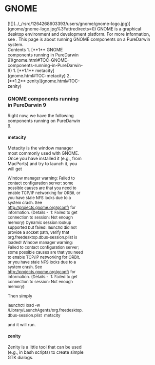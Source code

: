 GNOME
=====
<div style="display:inline;float:right;margin-top:5px;margin-right:10px;margin-bottom:5px;margin-left:10px">
[![](../_/rsrc/1264268603393/users/gnome/gnome-logo.jpg)](gnome/gnome-logo.jpg%3Fattredirects=0)
GNOME is a graphical desktop environment and development platform. For more information, see <http://www.gnome.org/>.
This page is about running GNOME components on a PureDarwin system.

<div class="sites-embed-align-left-wrapping-off">
<div class="sites-embed-border-off sites-embed" style="width:250px;">
<div class="sites-embed-content sites-embed-type-toc">
<div class="goog-toc sites-embed-toc-maxdepth-6">
Contents
1.  [**1** GNOME components running in PureDarwin 9](gnome.html#TOC-GNOME-components-running-in-PureDarwin-9)
    1.  [**1.1** metacity](gnome.html#TOC-metacity)
    2.  [**1.2** zenity](gnome.html#TOC-zenity)


### GNOME components running in PureDarwin 9
Right now, we have the following components running on PureDarwin 9.
#### metacity
Metacity is the window manager most commonly used with GNOME. 
Once you have installed it (e.g., from MacPorts) and try to launch it, you will get


<span style="font-size:small">Window manager warning: Failed to contact configuration server; some possible causes are that you need to enable TCP/IP networking for ORBit, or you have stale NFS locks due to a system crash. See http://projects.gnome.org/gconf/ for information. (Details -  1: Failed to get connection to session: Not enough memory)</span>
<span style="font-size:small">Dynamic session lookup supported but failed: launchd did not provide a socket path, verify that org.freedesktop.dbus-session.plist is loaded!</span>
<span style="font-size:small">Window manager warning: Failed to contact configuration server; some possible causes are that you need to enable TCP/IP networking for ORBit, or you have stale NFS locks due to a system crash. See http://projects.gnome.org/gconf/ for information. (Details -  1: Failed to get connection to session: Not enough memory)</span>


Then simply 


<span style="font-size:small">launchctl load -w /Library/LaunchAgents/org.freedesktop.dbus-session.plist </span>
<span style="font-size:small">metacity</span>


and it will run.
#### zenity
Zenity is a little tool that can be used (e.g., in bash scripts) to create simple GTK dialogs.
